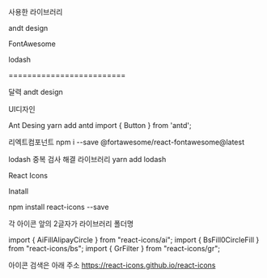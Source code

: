 사용한 라이브러리

andt design

FontAwesome

lodash

=========================

달력
andt design

UI디자인

Ant Desing
yarn add antd
import { Button } from 'antd';

<!-- 아이콘
FontAwesome

svg 추가
방법1.
npm i --save @fortawesome/fontawesome-svg-core
방법2.
yarn add @fortawesome/fontawesome-svg-core

# Free icons styles

npm i --save @fortawesome/free-solid-svg-icons
npm i --save @fortawesome/free-regular-svg-icons

# Free icons styles

yarn add @fortawesome/free-solid-svg-icons
yarn add @fortawesome/free-regular-svg-icons -->

리엑트컴포넌트
npm i --save @fortawesome/react-fontawesome@latest

lodash
중복 검사 해결 라이브러리
yarn add lodash

React Icons

Inatall

npm install react-icons --save

각 아이콘 앞의 2글자가 라이브러리 폴더명

import { AiFillAlipayCircle } from "react-icons/ai";
import { BsFill0CircleFill } from "react-icons/bs";
import { GrFilter } from "react-icons/gr";

아이콘 검색은 아래 주소
https://react-icons.github.io/react-icons
